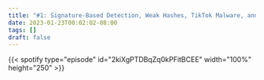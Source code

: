```yaml
---
title: "#1: Signature-Based Detection, Weak Hashes, TikTok Malware, and More!"
date: 2023-01-23T00:02:02-08:00
tags: []
draft: false
---
```


{{< spotify type="episode" id="2kiXgPTDBqZq0kPFitBCEE" width="100%" height="250" >}}

